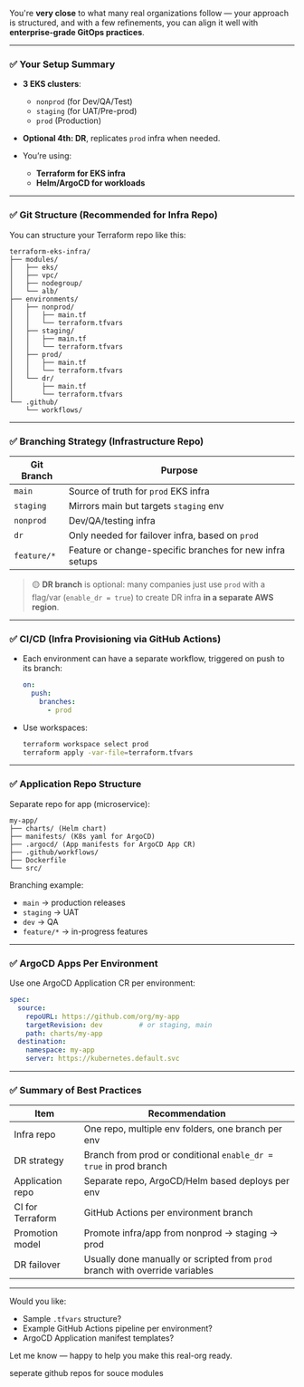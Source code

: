 You're **very close** to what many real organizations follow — your approach is structured, and with a few refinements, you can align it well with **enterprise-grade GitOps practices**.

---

### ✅ Your Setup Summary

* **3 EKS clusters**:

  * `nonprod` (for Dev/QA/Test)
  * `staging` (for UAT/Pre-prod)
  * `prod` (Production)
* **Optional 4th: DR**, replicates `prod` infra when needed.
* You’re using:

  * **Terraform for EKS infra**
  * **Helm/ArgoCD for workloads**

---

### ✅ Git Structure (Recommended for Infra Repo)

You can structure your Terraform repo like this:

```
terraform-eks-infra/
├── modules/
│   ├── eks/
│   ├── vpc/
│   ├── nodegroup/
│   └── alb/
├── environments/
│   ├── nonprod/
│   │   ├── main.tf
│   │   └── terraform.tfvars
│   ├── staging/
│   │   ├── main.tf
│   │   └── terraform.tfvars
│   ├── prod/
│   │   ├── main.tf
│   │   └── terraform.tfvars
│   └── dr/
│       ├── main.tf
│       └── terraform.tfvars
└── .github/
    └── workflows/
```

---

### ✅ Branching Strategy (Infrastructure Repo)

| Git Branch  | Purpose                                                  |
| ----------- | -------------------------------------------------------- |
| `main`      | Source of truth for `prod` EKS infra                     |
| `staging`   | Mirrors main but targets `staging` env                   |
| `nonprod`   | Dev/QA/testing infra                                     |
| `dr`        | Only needed for failover infra, based on `prod`          |
| `feature/*` | Feature or change-specific branches for new infra setups |

> 🟡 **DR branch** is optional: many companies just use `prod` with a flag/var (`enable_dr = true`) to create DR infra **in a separate AWS region**.

---

### ✅ CI/CD (Infra Provisioning via GitHub Actions)

* Each environment can have a separate workflow, triggered on push to its branch:

  ```yaml
  on:
    push:
      branches:
        - prod
  ```

* Use workspaces:

  ```bash
  terraform workspace select prod
  terraform apply -var-file=terraform.tfvars
  ```

---

### ✅ Application Repo Structure

Separate repo for app (microservice):

```
my-app/
├── charts/ (Helm chart)
├── manifests/ (K8s yaml for ArgoCD)
├── .argocd/ (App manifests for ArgoCD App CR)
├── .github/workflows/
├── Dockerfile
└── src/
```

Branching example:

* `main` → production releases
* `staging` → UAT
* `dev` → QA
* `feature/*` → in-progress features

---

### ✅ ArgoCD Apps Per Environment

Use one ArgoCD Application CR per environment:

```yaml
spec:
  source:
    repoURL: https://github.com/org/my-app
    targetRevision: dev         # or staging, main
    path: charts/my-app
  destination:
    namespace: my-app
    server: https://kubernetes.default.svc
```

---

### ✅ Summary of Best Practices

| Item             | Recommendation                                                               |
| ---------------- | ---------------------------------------------------------------------------- |
| Infra repo       | One repo, multiple env folders, one branch per env                           |
| DR strategy      | Branch from prod or conditional `enable_dr = true` in prod branch            |
| Application repo | Separate repo, ArgoCD/Helm based deploys per env                             |
| CI for Terraform | GitHub Actions per environment branch                                        |
| Promotion model  | Promote infra/app from nonprod → staging → prod                              |
| DR failover      | Usually done manually or scripted from `prod` branch with override variables |

---

Would you like:

* Sample `.tfvars` structure?
* Example GitHub Actions pipeline per environment?
* ArgoCD Application manifest templates?

Let me know — happy to help you make this real-org ready.


seperate github repos for souce modules
